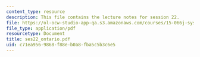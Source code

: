 ```yaml
---
content_type: resource
description: This file contains the lecture notes for session 22.
file: https://ol-ocw-studio-app-qa.s3.amazonaws.com/courses/15-066j-system-optimization-and-analysis-for-manufacturing-summer-2003/c71ea9569868f88eb0a8fba5c5b3c6e5_ses22_ontario.pdf
file_type: application/pdf
resourcetype: Document
title: ses22_ontario.pdf
uid: c71ea956-9868-f88e-b0a8-fba5c5b3c6e5
---
```

